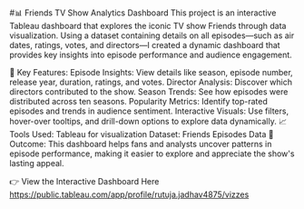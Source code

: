 #📊 Friends TV Show Analytics Dashboard
This project is an interactive Tableau dashboard that explores the iconic TV show Friends through data visualization. Using a dataset containing details on all episodes—such as air dates, ratings, votes, and directors—I created a dynamic dashboard that provides key insights into episode performance and audience engagement.

🔹 Key Features:
Episode Insights: View details like season, episode number, release year, duration, ratings, and votes.
Director Analysis: Discover which directors contributed to the show.
Season Trends: See how episodes were distributed across ten seasons.
Popularity Metrics: Identify top-rated episodes and trends in audience sentiment.
Interactive Visuals: Use filters, hover-over tooltips, and drill-down options to explore data dynamically.
📈 Tools Used:
Tableau for visualization
Dataset: Friends Episodes Data
🎯 Outcome:
This dashboard helps fans and analysts uncover patterns in episode performance, making it easier to explore and appreciate the show's lasting appeal.

👉 View the Interactive Dashboard Here
https://public.tableau.com/app/profile/rutuja.jadhav4875/vizzes


